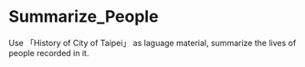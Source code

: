 # Summarize_People
Use 「History of City of Taipei」 as laguage material, summarize the lives of people recorded in it. 
